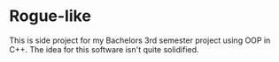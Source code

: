 # Rogue-like
This is side project for my Bachelors 3rd semester project using OOP in C++.
The idea for this software isn't quite solidified.
